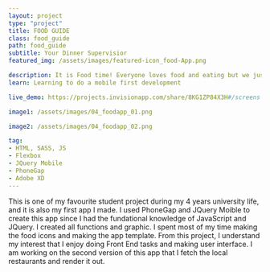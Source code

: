 ```yaml
---
layout: project
type: "project"
title: FOOD GUIDE
class: food_guide
path: food_guide
subtitle: Your Dinner Supervisior
featured_img: /assets/images/featured-icon_food-App.png

description: It is Food time! Everyone loves food and eating but we just do not know what to eat or snack, therefore, we need a FOOD advisor. Food Guide is an app that provides dinning options to users. Users only need to click “go”, and they will receive a dinning option. 
learn: Learning to do a mobile first development

live_demo: https://projects.invisionapp.com/share/8KG1ZP84X3H#/screens

image1: /assets/images/04_foodapp_01.png

image2: /assets/images/04_foodapp_02.png

tag: 
- HTML, SASS, JS
- Flexbox
- JQuery Mobile
- PhoneGap
- Adobe XD
---
```


This is one of my favourite student project during my 4 years university life, and it is also my first app I made. I used PhoneGap and JQuery Moible to create this app since I had the fundational knowledge of JavaScript and JQuery. I created all functions and graphic. I spent most of my time making the food icons and making the app template. From this project, I understand my interest that I enjoy doing Front End tasks and making user interface. I am working on the second version of this app that I fetch the local restaurants and render it out. 